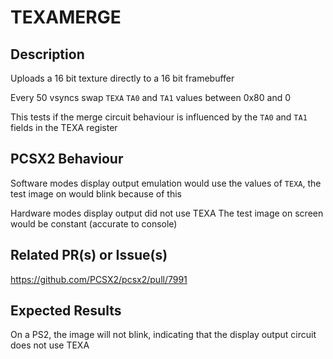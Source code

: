 # TEXAMERGE

## Description
Uploads a 16 bit texture directly to a 16 bit framebuffer

Every 50 vsyncs swap `TEXA` `TA0` and `TA1` values between 0x80 and 0

This tests if the merge circuit behaviour is influenced by the `TA0` and `TA1` fields in the TEXA register

## PCSX2 Behaviour
Software modes display output emulation would use the values of `TEXA`, the test image on would blink because of this

Hardware modes display output did not use TEXA
The test image on screen would be constant (accurate to console)

## Related PR(s) or Issue(s)
https://github.com/PCSX2/pcsx2/pull/7991

## Expected Results
On a PS2, the image will not blink, indicating that the display output circuit does not use TEXA
